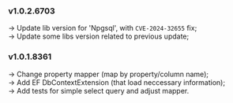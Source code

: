 ### **v1.0.2.6703** 
-> Update lib version for 'Npgsql', with `CVE-2024-32655` fix;<br />
-> Update some libs version related to previous update;<br />

### **v1.0.1.8361** 
-> Change property mapper (map by property/column name);<br />
-> Add EF DbContextExtension (that load neccessary information);<br />
-> Add tests for simple select query and adjust mapper.<br />
